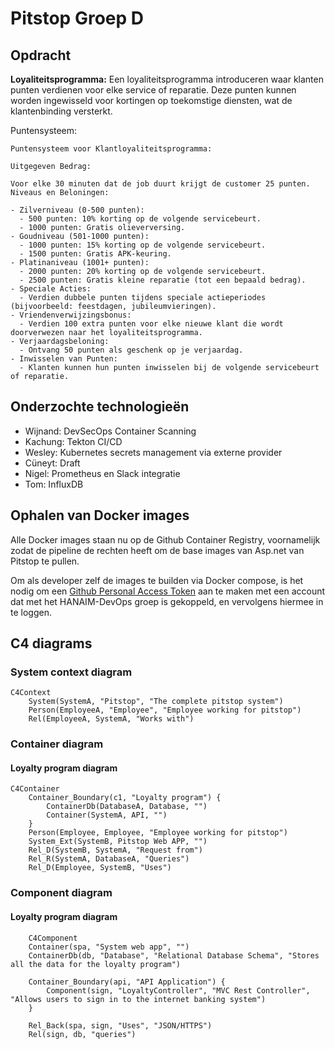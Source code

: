 # Pitstop Groep D

## Opdracht

**Loyaliteitsprogramma:**
Een loyaliteitsprogramma introduceren waar klanten punten verdienen voor elke service of reparatie. Deze punten kunnen worden ingewisseld voor kortingen op toekomstige diensten, wat de klantenbinding versterkt.

Puntensysteem:

```text
Puntensysteem voor Klantloyaliteitsprogramma:

Uitgegeven Bedrag:

Voor elke 30 minuten dat de job duurt krijgt de customer 25 punten.
Niveaus en Beloningen:

- Zilverniveau (0-500 punten):
  - 500 punten: 10% korting op de volgende servicebeurt.
  - 1000 punten: Gratis olieverversing.
- Goudniveau (501-1000 punten):
  - 1000 punten: 15% korting op de volgende servicebeurt.
  - 1500 punten: Gratis APK-keuring.
- Platinaniveau (1001+ punten):
  - 2000 punten: 20% korting op de volgende servicebeurt.
  - 2500 punten: Gratis kleine reparatie (tot een bepaald bedrag).
- Speciale Acties:
  - Verdien dubbele punten tijdens speciale actieperiodes (bijvoorbeeld: feestdagen, jubileumvieringen).
- Vriendenverwijzingsbonus:
  - Verdien 100 extra punten voor elke nieuwe klant die wordt doorverwezen naar het loyaliteitsprogramma.
- Verjaardagsbeloning:
  - Ontvang 50 punten als geschenk op je verjaardag.
- Inwisselen van Punten:
  - Klanten kunnen hun punten inwisselen bij de volgende servicebeurt of reparatie.
```

## Onderzochte technologieën

- Wijnand: DevSecOps Container Scanning
- Kachung: Tekton CI/CD
- Wesley: Kubernetes secrets management via externe provider
- Cüneyt: Draft
- Nigel: Prometheus en Slack integratie
- Tom: InfluxDB

## Ophalen van Docker images

Alle Docker images staan nu op de Github Container Registry, voornamelijk zodat de pipeline de rechten heeft om de base images van Asp.net van Pitstop te pullen.

Om als developer zelf de images te builden via Docker compose, is het nodig om een [Github Personal Access Token](https://docs.github.com/en/packages/working-with-a-github-packages-registry/working-with-the-container-registry#authenticating-with-a-personal-access-token-classic) aan te maken met een account dat met het HANAIM-DevOps groep is gekoppeld, en vervolgens hiermee in te loggen.

## C4 diagrams

### System context diagram

```mermaid
C4Context
    System(SystemA, "Pitstop", "The complete pitstop system")
    Person(EmployeeA, "Employee", "Employee working for pitstop")
    Rel(EmployeeA, SystemA, "Works with")
```

### Container diagram

#### Loyalty program diagram

```mermaid
C4Container
    Container_Boundary(c1, "Loyalty program") {
        ContainerDb(DatabaseA, Database, "")
        Container(SystemA, API, "")
    }
    Person(Employee, Employee, "Employee working for pitstop")
    System_Ext(SystemB, Pitstop Web APP, "")
    Rel_D(SystemB, SystemA, "Request from")
    Rel_R(SystemA, DatabaseA, "Queries")
    Rel_D(Employee, SystemB, "Uses")
```

### Component diagram

#### Loyalty program diagram

```mermaid
    C4Component
    Container(spa, "System web app", "")
    ContainerDb(db, "Database", "Relational Database Schema", "Stores all the data for the loyalty program")

    Container_Boundary(api, "API Application") {
        Component(sign, "LoyaltyController", "MVC Rest Controller", "Allows users to sign in to the internet banking system")
    }

    Rel_Back(spa, sign, "Uses", "JSON/HTTPS")
    Rel(sign, db, "queries")
```
